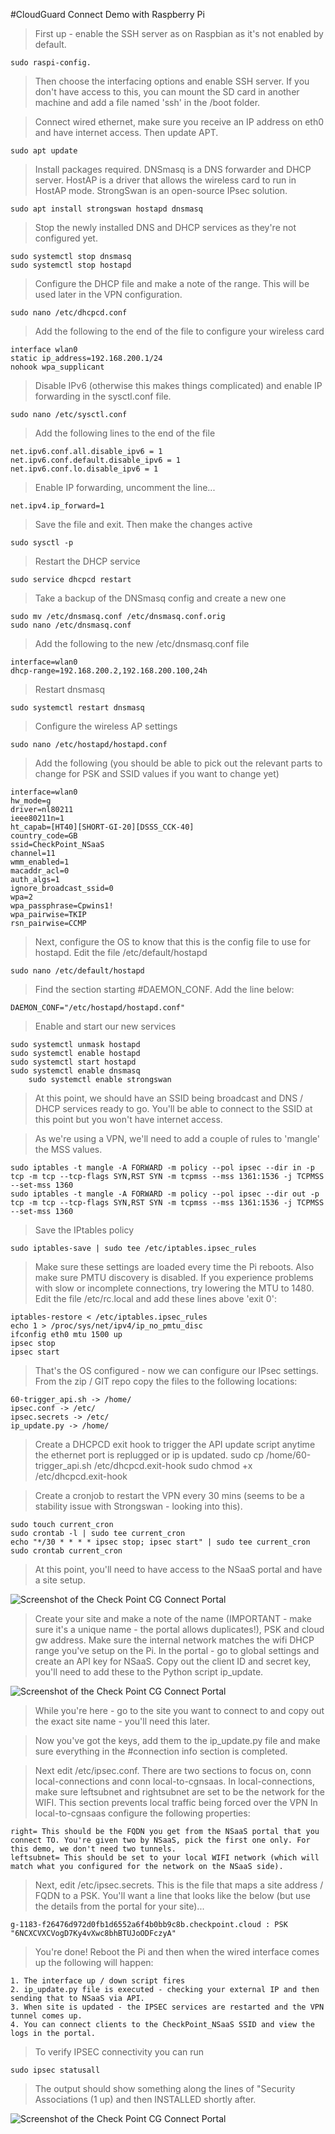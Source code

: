 #CloudGuard Connect Demo with Raspberry Pi


> First up - enable the SSH server as on Raspbian as it's not enabled by default. 

	sudo raspi-config.
> Then choose the interfacing options and enable SSH server. If you don't have access to this, you can mount the SD card in another machine and add a file named 'ssh' in the /boot folder.

> Connect wired ethernet, make sure you receive an IP address on eth0 and have internet access. Then update APT.

	sudo apt update

> Install packages required. DNSmasq is a DNS forwarder and DHCP server. HostAP is a driver that allows the wireless card to run in HostAP mode. StrongSwan is an open-source IPsec solution.
	
	sudo apt install strongswan hostapd dnsmasq

> Stop the newly installed DNS and DHCP services as they're not configured yet.

	sudo systemctl stop dnsmasq
	sudo systemctl stop hostapd
	
> Configure the DHCP file and make a note of the range. This will be used later in the VPN configuration.
	
	sudo nano /etc/dhcpcd.conf

> Add the following to the end of the file to configure your wireless card

    interface wlan0
	static ip_address=192.168.200.1/24
	nohook wpa_supplicant

> Disable IPv6 (otherwise this makes things complicated) and enable IP forwarding in the sysctl.conf file.

    sudo nano /etc/sysctl.conf
    
> Add the following lines to the end of the file

    net.ipv6.conf.all.disable_ipv6 = 1
    net.ipv6.conf.default.disable_ipv6 = 1
    net.ipv6.conf.lo.disable_ipv6 = 1
    
> Enable IP forwarding, uncomment the line...
	
    net.ipv4.ip_forward=1

> Save the file and exit. Then make the changes active

    sudo sysctl -p
    
> Restart the DHCP service

	sudo service dhcpcd restart
	
> Take a backup of the DNSmasq config and create a new one

	sudo mv /etc/dnsmasq.conf /etc/dnsmasq.conf.orig
	sudo nano /etc/dnsmasq.conf
	
> Add the following to the new /etc/dnsmasq.conf file

    interface=wlan0
    dhcp-range=192.168.200.2,192.168.200.100,24h

> Restart dnsmasq

	sudo systemctl restart dnsmasq

> Configure the wireless AP settings

	sudo nano /etc/hostapd/hostapd.conf

> Add the following (you should be able to pick out the relevant parts to change for PSK and SSID values if you want to change yet)

    interface=wlan0
    hw_mode=g
    driver=nl80211
    ieee80211n=1
    ht_capab=[HT40][SHORT-GI-20][DSSS_CCK-40]
    country_code=GB
    ssid=CheckPoint_NSaaS
    channel=11
    wmm_enabled=1
    macaddr_acl=0
    auth_algs=1
    ignore_broadcast_ssid=0
    wpa=2
    wpa_passphrase=Cpwins1!
    wpa_pairwise=TKIP
    rsn_pairwise=CCMP

> Next, configure the OS to know that this is the config file to use for hostapd. Edit the file /etc/default/hostapd

	sudo nano /etc/default/hostapd

> Find the section starting #DAEMON_CONF. Add the line below:

    DAEMON_CONF="/etc/hostapd/hostapd.conf"

> Enable and start our new services

	sudo systemctl unmask hostapd
	sudo systemctl enable hostapd
	sudo systemctl start hostapd
	sudo systemctl enable dnsmasq
        sudo systemctl enable strongswan
	
> At this point, we should have an SSID being broadcast and DNS / DHCP services ready to go. You'll be able to connect to the SSID at this point but you won't have internet access.


> As we're using a VPN, we'll need to add a couple of rules to 'mangle' the MSS values.
	
	sudo iptables -t mangle -A FORWARD -m policy --pol ipsec --dir in -p tcp -m tcp --tcp-flags SYN,RST SYN -m tcpmss --mss 1361:1536 -j TCPMSS --set-mss 1360
	sudo iptables -t mangle -A FORWARD -m policy --pol ipsec --dir out -p tcp -m tcp --tcp-flags SYN,RST SYN -m tcpmss --mss 1361:1536 -j TCPMSS --set-mss 1360

> Save the IPtables policy

	sudo iptables-save | sudo tee /etc/iptables.ipsec_rules
	
> Make sure these settings are loaded every time the Pi reboots. Also make sure PMTU discovery is disabled. If you experience problems with slow or incomplete connections, try lowering the MTU to 1480. Edit the file /etc/rc.local and add these lines above 'exit 0':

    iptables-restore < /etc/iptables.ipsec_rules
    echo 1 > /proc/sys/net/ipv4/ip_no_pmtu_disc
    ifconfig eth0 mtu 1500 up
    ipsec stop
    ipsec start

> That's the OS configured - now we can configure our IPsec settings. From the zip / GIT repo copy the files to the following locations:

    60-trigger_api.sh -> /home/
    ipsec.conf -> /etc/
    ipsec.secrets -> /etc/
    ip_update.py -> /home/

> Create a DHCPCD exit hook to trigger the API update script anytime the ethernet port is replugged or ip is updated.
    sudo cp /home/60-trigger_api.sh /etc/dhcpcd.exit-hook
    sudo chmod +x /etc/dhcpcd.exit-hook

> Create a cronjob to restart the VPN every 30 mins (seems to be a stability issue with Strongswan - looking into this).

    sudo touch current_cron    
    sudo crontab -l | sudo tee current_cron
    echo "*/30 * * * * ipsec stop; ipsec start" | sudo tee current_cron
    sudo crontab current_cron

    
> At this point, you'll need to have access to the NSaaS portal and have a site setup.

![Screenshot of the Check Point CG Connect Portal](/assets/cp_portal.png)

> Create your site and make a note of the name (IMPORTANT - make sure it's a unique name - the portal allows duplicates!), PSK and cloud gw address. Make sure the internal network matches the wifi DHCP range you've setup on the Pi.
> In the portal - go to global settings and create an API key for NSaaS. Copy out the client ID and secret key, you'll need to add these to the Python script ip_update.

![Screenshot of the Check Point CG Connect Portal](/assets/api_key_setup.png)

> While you're here - go to the site you want to connect to and copy out the exact site name - you'll need this later.

> Now you've got the keys, add them to the ip_update.py file and make sure everything in the #connection info section is completed.

> Next edit /etc/ipsec.conf. There are two sections to focus on, conn local-connections and conn local-to-cgnsaas.
> In local-connections, make sure leftsubnet and rightsubnet are set to be the network for the WIFI. This section prevents local traffic being forced over the VPN
> In local-to-cgnsaas configure the following properties:
    
    right= This should be the FQDN you get from the NSaaS portal that you connect TO. You're given two by NSaaS, pick the first one only. For this demo, we don't need two tunnels.
    leftsubnet= This should be set to your local WIFI network (which will match what you configured for the network on the NSaaS side).

> Next, edit /etc/ipsec.secrets. This is the file that maps a site address / FQDN to a PSK. You'll want a line that looks like the below (but use the details from the portal for your site)...

    g-1183-f26476d972d0fb1d6552a6f4b0bb9c8b.checkpoint.cloud : PSK "6NCXCVXCVogD7Ky4vXwc8bhBTUJoODFczyA"
    
> You're done! Reboot the Pi and then when the wired interface comes up the following will happen:
    
    1. The interface up / down script fires
    2. ip_update.py file is executed - checking your external IP and then sending that to NSaaS via API.
    3. When site is updated - the IPSEC services are restarted and the VPN tunnel comes up.
    4. You can connect clients to the CheckPoint_NSaaS SSID and view the logs in the portal.
    
> To verify IPSEC connectivity you can run
    
    sudo ipsec statusall
    
> The output should show something along the lines of "Security Associations (1 up) and then INSTALLED shortly after.

![Screenshot of the Check Point CG Connect Portal](/assets/ipsec_status.png)
